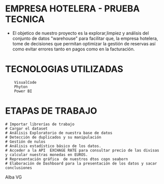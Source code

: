 # EMPRESA HOTELERA - PRUEBA TECNICA

* El objetico de nuestro proyecto es la explorar,limpiez y análisis del conjunto de datos "warehouse"  para facilitar que, la empresa hotelera, tome de decisiones que permitan optimizar la gestión de reservas  así como evitar errores tanto en pagos como en la facturación.

# TECNOLOGIAS UTILIZADAS
        
        VisualCode
        Phyton
        Power BI

# ETAPAS DE TRABAJO
    
    # Importar librerías de trabajo 
    # Cargar el dataset
    # Análisis Exploratorio de nuestra base de datos
    # Detección de duplicados y su manipulación
    # Gestión de nulos
    # Análisis estadístico básico de los datos.
    # Acceder a la API  EXCHAGE RATE para consultar precio de las divisas y calcular nuestras monedas en EUROS.
    # Representación gráfica  de nuestros dtos copn seaborn
    # Elaboración de Dashboard para la presentación de los datos y sacar conclusiones



Alba VG
